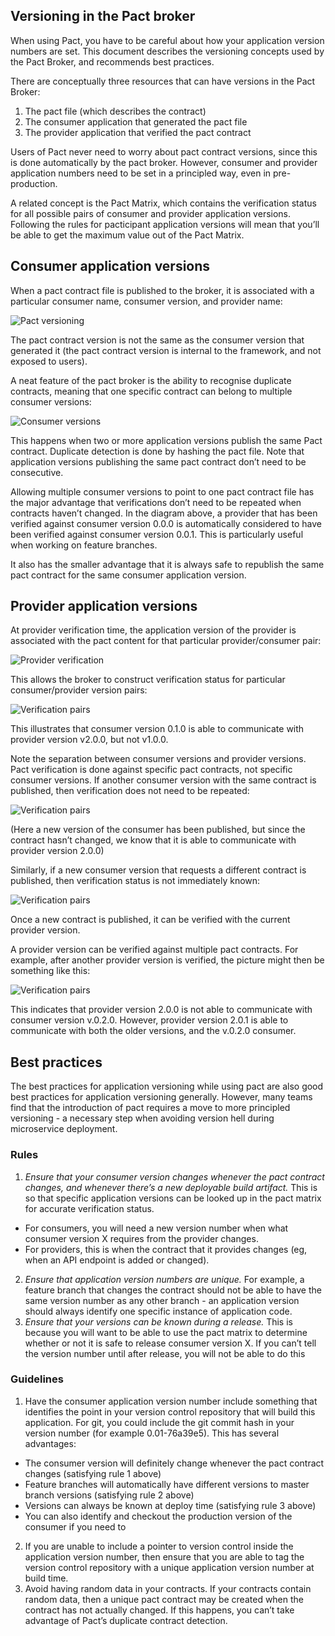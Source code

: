 ## Versioning in the Pact broker

When using Pact, you have to be careful about how your application version numbers are set. This document describes the versioning concepts used by the Pact Broker, and recommends best practices.

There are conceptually three resources that can have versions in the Pact Broker:

1. The pact file (which describes the contract)
2. The consumer application that generated the pact file
3. The provider application that verified the pact contract

Users of Pact never need to worry about pact contract versions, since this is done automatically by the pact broker. However, consumer and provider application numbers need to be set in a principled way, even in pre-production.

A related concept is the Pact Matrix, which contains the verification status for all possible pairs of consumer and provider application versions. Following the rules for pacticipant application versions will mean that you’ll be able to get the maximum value out of the Pact Matrix.

## Consumer application versions

When a pact contract file is published to the broker, it is associated with a particular consumer name, consumer version, and provider name:

![Pact versioning](../media/versioning/version-consumer.png)

The pact contract version is not the same as the consumer version that generated it (the pact contract version is internal to the framework, and not exposed to users).

A neat feature of the pact broker is the ability to recognise duplicate contracts, meaning that one specific contract can belong to multiple consumer versions:

![Consumer versions](../media/versioning/version-consumer-initial.png)

This happens when two or more application versions publish the same Pact contract. Duplicate detection is done by hashing the pact file. Note that application versions publishing the same pact contract don’t need to be consecutive.

Allowing multiple consumer versions to point to one pact contract file has the major advantage that verifications don’t need to be repeated when contracts haven’t changed. In the diagram above, a provider that has been verified against consumer version 0.0.0 is automatically considered to have been verified against consumer version 0.0.1. This is particularly useful when working on feature branches.

It also has the smaller advantage that it is always safe to republish the same pact contract for the same consumer application version.

## Provider application versions

At provider verification time, the application version of the provider is associated with the pact content for that particular provider/consumer pair:

![Provider verification](../media/versioning/version-verification.png)

This allows the broker to construct verification status for particular consumer/provider version pairs:

![Verification pairs](../media/versioning/version-pair-1.png)

This illustrates that consumer version 0.1.0 is able to communicate with provider version v2.0.0, but not v1.0.0.

Note the separation between consumer versions and provider versions. Pact verification is done against specific pact contracts, not specific consumer versions. If another consumer version with the same contract is published, then verification does not need to be repeated:

![Verification pairs](../media/versioning/version-pair-2.png)

(Here a new version of the consumer has been published, but since the contract hasn’t changed, we know that it is able to communicate with provider version 2.0.0)

Similarly, if a new consumer version that requests a different contract is published, then verification status is not immediately known:

![Verification pairs](../media/versioning/version-pair-3.png)

Once a new contract is published, it can be verified with the current provider version.

A provider version can be verified against multiple pact contracts. For example, after another provider version is verified, the picture might then be something like this:

![Verification pairs](../media/versioning/version-pair-4.png)

This indicates that provider version 2.0.0 is not able to communicate with consumer version v.0.2.0. However, provider version 2.0.1 is able to communicate with both the older versions, and the v.0.2.0 consumer.

## Best practices

The best practices for application versioning while using pact are also good best practices for application versioning generally. However, many teams find that the introduction of pact requires a move to more principled versioning - a necessary step when avoiding version hell during microservice deployment.


### Rules

1. *Ensure that your consumer version changes whenever the pact contract changes, and whenever there’s a new deployable build artifact.* This is so that specific application versions can be looked up in the pact matrix for accurate verification status.
  * For consumers, you will need a new version number when what consumer version X requires from the provider changes.
  * For providers, this is when the contract that it provides changes (eg, when an API endpoint is added or changed).
2. *Ensure that application version numbers are unique.* For example, a feature branch that changes the contract should not be able to have the same version number as any other branch - an application version should always identify one specific instance of application code.
3. *Ensure that your versions can be known during a release.* This is because you will want to be able to use the pact matrix to determine whether or not it is safe to release consumer version X. If you can’t tell the version number until after release, you will not be able to do this

### Guidelines


1. Have the consumer application version number include something that identifies the point in your version control repository that will build this application. For git, you could include the git commit hash in your version number (for example 0.01-76a39e5). This has several advantages:
  * The consumer version will definitely change whenever the pact contract changes (satisfying rule 1 above)
  * Feature branches will automatically have different versions to master branch versions (satisfying rule 2 above)
  * Versions can always be known at deploy time (satisfying rule 3 above)
  * You can also identify and checkout the production version of the consumer if you need to
2. If you are unable to include a pointer to version control inside the application version number, then ensure that you are able to tag the version control repository with a unique application version number at build time.
3. Avoid having random data in your contracts. If your contracts contain random data, then a unique pact contract may be created when the contract has not actually changed. If this happens, you can’t take advantage of Pact’s duplicate contract detection.
